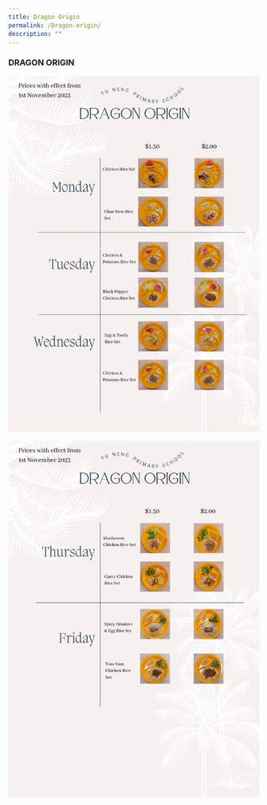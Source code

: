 ```yaml
---
title: Dragon Origin
permalink: /Dragon-origin/
description: ""
---
```

### DRAGON ORIGIN

![](/images/dragon%20origin%201.jpg)

![](/images/dragon%20origin%202.jpg)